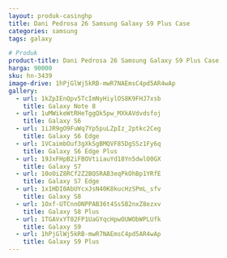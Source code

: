 ```yaml
---
layout: produk-casinghp
title: Dani Pedrosa 26 Samsung Galaxy S9 Plus Case
categories: samsung
tags: galaxy

# Produk
product-title: Dani Pedrosa 26 Samsung Galaxy S9 Plus Case
harga: 90000
sku: hn-3439
image-drive: 1hPjGlWj5kRB-mwR7NAEmsC4pd5AR4wAp
gallery:
  - url: 1kZpIEnQpv5TcImNyHiylOS8K9FHJ7xsb
    title: Galaxy Note 8
  - url: 1uMWikeWtRHeTggQk5pw_MXkAVdvdsfoj
    title: Galaxy S6
  - url: 1iJR9gO9FuWq7Yp5puLZpIz_2ptkc2Ceg
    title: Galaxy S6 Edge
  - url: 1VCaimbOuf3gXkSgBMQVF85DgSSz1Fy6q
    title: Galaxy S6 Edge Plus
  - url: 19JxFHpB2iFBOVtiiauYd18Yn5dwlO0GX
    title: Galaxy S7
  - url: 10oOiZ8RCf2Z2BQSRAB3eqPkOhBp1YRfE
    title: Galaxy S7 Edge
  - url: 1x1HDI0AbUYcxJsN40K8kucHzSPmL_sfv
    title: Galaxy S8
  - url: 1Oxf-UTCnnONPPAB36t4Ss5B2nxZ8ezxv
    title: Galaxy S8 Plus
  - url: 1TGAVxYT02FP1UaGYqcHpwOUWObWPLUfk
    title: Galaxy S9
  - url: 1hPjGlWj5kRB-mwR7NAEmsC4pd5AR4wAp
    title: Galaxy S9 Plus
---
```

